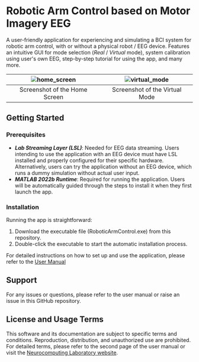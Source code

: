 # Robotic Arm Control based on Motor Imagery EEG
A user-friendly application for experiencing and simulating a BCI system for robotic arm control, with or without a physical robot / EEG device. 
Features an intuitive GUI for mode selection (_Real_ / _Virtual_ mode), system calibration using user's own EEG, step-by-step tutorial for using the app, and many more.

|![home_screen](https://github.com/KU-BCI-Robot/BCIprogram/assets/57985020/c40e9796-78c3-4692-b6a1-e3eda2256ac9)|![virtual_mode](https://github.com/KU-BCI-Robot/BCIprogram/assets/57985020/d7b09d1a-5338-4a47-9b20-a761f7bf12a3)|
|:---------------------------------------------------------------------------------------------------------------:|:---------------------------------------------------------------------------------------------------------------:|
| Screenshot of the Home Screen                                                                                   | Screenshot of the  Virtual Mode                                                                                 |

## Getting Started

### Prerequisites

- **_Lab Streaming Layer (LSL)_**: Needed for EEG data streaming. Users intending to use the application with an EEG device must have LSL installed and properly configured for their specific hardware. Alternatively, users can try the application without an EEG device, which runs a dummy simulation without actual user input.
- **_MATLAB 2022b Runtime_**: Required for running the application. Users will be automatically guided through the steps to install it when they first launch the app. 

### Installation

Running the app is straightforward:

1. Download the executable file (RoboticArmControl.exe) from this repository.
2. Double-click the executable to start the automatic installation process.

For detailed instructions on how to set up and use the application, please refer to the [User Manual](https://github.com/KU-BCI-Robot/BCIprogram/blob/main/UserManual_RoboticArmControl.pdf)

## Support

For any issues or questions, please refer to the user manual or raise an issue in this GitHub repository.

## License and Usage Terms
This software and its documentation are subject to specific terms and conditions. Reproduction, distribution, and unauthorized use are prohibited. For detailed terms, please refer to the second page of the user manual or visit the [Neurocomputing Laboratory website](https://neurocomputinglab.wixsite.com/neulab).
